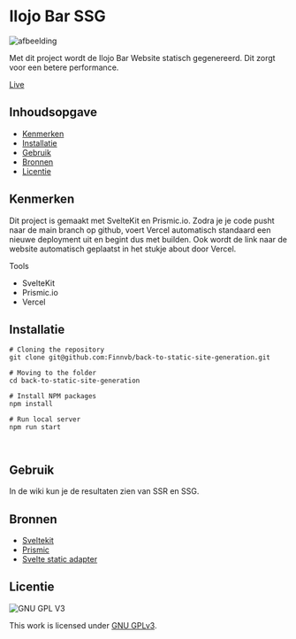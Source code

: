 # Ilojo Bar SSG

![afbeelding](https://user-images.githubusercontent.com/26089533/207039427-5166df7c-74fb-4e24-a678-31a1b33f0dab.png)

Met dit project wordt de Ilojo Bar Website statisch gegenereerd. Dit zorgt voor een betere performance.

[Live](https://back-to-static-site-generation-8as8yfzao-finnvb.vercel.app/)

## Inhoudsopgave
  * [Kenmerken](#kenmerken)
  * [Installatie](#installatie)
  * [Gebruik](#gebruik)
  * [Bronnen](#bronnen)
  * [Licentie](#licentie)



## Kenmerken

Dit project is gemaakt met SvelteKit en Prismic.io. Zodra je je code pusht naar de main branch op github, voert Vercel automatisch standaard een nieuwe deployment uit en begint dus met builden. Ook wordt de link naar de website automatisch geplaatst in het stukje about door Vercel.

Tools
* SvelteKit
* Prismic.io
* Vercel


## Installatie

```
# Cloning the repository
git clone git@github.com:Finnvb/back-to-static-site-generation.git

# Moving to the folder
cd back-to-static-site-generation

# Install NPM packages
npm install

# Run local server
npm run start



```

## Gebruik
In de wiki kun je de resultaten zien van SSR en SSG.

## Bronnen
* [Sveltekit](https://kit.svelte.dev/)
* [Prismic](https://prismic.io/)
* [Svelte static adapter](https://www.npmjs.com/package/@sveltejs/adapter-static)

## Licentie

![GNU GPL V3](https://www.gnu.org/graphics/gplv3-127x51.png)

This work is licensed under [GNU GPLv3](./LICENSE).
